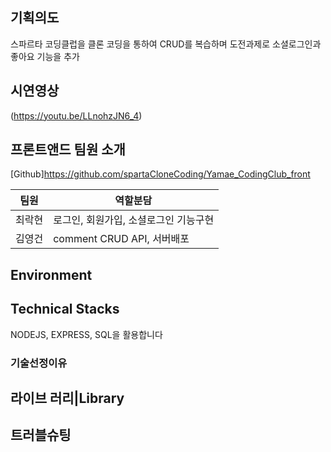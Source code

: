 ## 기획의도
스파르타 코딩클럽을 클론 코딩을 통하여 CRUD를 복습하며 도전과제로 소셜로그인과 좋아요 기능을 추가

## 시연영상
(https://youtu.be/LLnohzJN6_4)

## 프론트앤드 팀원 소개
[Github]https://github.com/spartaCloneCoding/Yamae_CodingClub_front

|팀원|역할분담|
|------|------|
|최락현|로그인, 회원가입, 소셜로그인 기능구현 |
|김영건|comment CRUD API, 서버배포 |


## Environment


## Technical Stacks


NODEJS, EXPRESS, SQL을 활용합니다

### 기술선정이유


 ## 라이브 러리|Library


## 트러블슈팅
